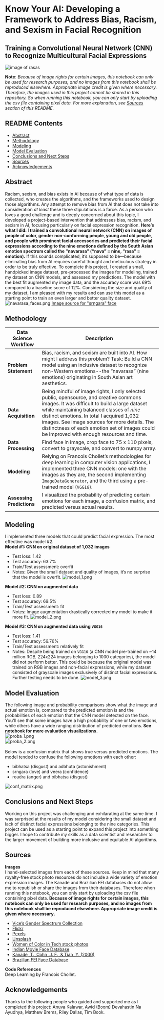 # Know Your AI: Developing a Framework to Address Bias, Racism, and Sexism in Facial Recognition 
## Training a Convolutional Neural Network (CNN) to Recognize Multicultural Facial Expressions
![image of rasas](https://github.com/jasminevasandani/know-your-ai/blob/master/notebook_images/navarasa_banner.png?raw=true)

**Note:** _Because of image rights for certain images, this notebook can only be used for research purposes, and no images from this notebook shall be reproduced elsewhere. Appropriate image credit is given where necessary. Therefore, the images used in this project cannot be shared in this repository. So when running this notebook, you can only start by uploading the csv file containing pixel data. For more explanation, see [Sources](#Sources) section of this README._
<br>
## README Contents
 - [Abstract](#Abstract)
 - [Methodology](#Methodology)
 - [Modeling](#Modeling)
 - [Model Evaluation](#Model-Evaluation)
 - [Conclusions and Next Steps](#Conclusions-and-Next-Steps)
 - [Sources](#Sources)
 - [Acknowledgements](#Acknowledgements)
 
## Abstract
Racism, sexism, and bias exists in AI because of what type of data is collected, who creates the algorithms, and the frameworks used to design those algorithms. Any attempt to remove bias from AI that does not take into consideration _at least_ these three stipulations is a farce. As a person who loves a good challenge and is deeply concerned about this topic, I developed a project-based intervention that addresses bias, racism, and sexism in AI, focusing particularly on facial expression recognition. **Here’s what I did: I trained a convolutional neural network (CNN) on images of people of color, gender non-conforming people, young and old people, and people with prominent facial accessories and predicted their facial expressions according to the nine emotions defined by the South Asian emotion spectrum called the “navarasa” (“nava” = nine, “rasa” = emotion).** If this sounds complicated, it’s supposed to be—because eliminating bias from AI requires careful thought and meticulous strategy in order to be truly effective. To complete this project, I created a small, handpicked image dataset, pre-processed the images for modeling, trained my dataset on CNN models, and assessed my predictions. The model with the best fit augmented my image data, and the accuracy score was 69% compared to a baseline score of 12%. Considering the size and quality of my dataset, I am pleased with my results and can use this model as a starting point to train an even larger and better quality dataset. 
![navarasa_faces.png](https://github.com/jasminevasandani/know-your-ai/blob/master/notebook_images/navarasa_faces.png?raw=true)
[Image source for "srngara" face](https://www.flickr.com/photos/tjook/4746803656/in/photolist-9XdG49-vcFh7S-62Lxcp-pZWg1t-ain93R-4pF4Tj-qVmc3t-nAdLsE-6AvFTU-eEBsvZ-oeP8XZ-8VQ7Mk-nSHdPx-Ji7CH-nQkN6k-8esBmm-bnJ5Xz-N3Wfum-WKbD95-q1eDgh-e7wfGD-iGsRxx-aHcyre-rBfkRk-az6phv-avEQh5-aipWsh-dNyWsX-XtizkB-jbhRuk-9rgG3b-nZ9ti4-YoYm6E-31Dnp-p4jisb-qouL-9JdMW-4pSazz-8NpcSZ-pHLuGS-8moqdb-dQGBn4-4BZ2ib-p4jivC-21X7AXj-9goFCZ-95nxEX-bo1c8t-bCumKj-q1eRpW)

## Methodology 
| Data Science Workflow       | Description                                                                                                                                                                         |
|-----------------------------|-------------------------------------------------------------------------------------------------------------------------------------------------------------------------------------|
| **Problem Statement**            | Bias, racism, and sexism are built into AI. How might I address this problem? Task: Build a CNN model using an inclusive dataset to recognize non-Western emotions--the “navarasa” (nine emotions) originating in South Asian art aesthetics.                          |
| **Data Acquisition**   | Being mindful of image rights, I only selected public, opensource, and creative commons images. It was difficult to build a large dataset while maintaining balanced classes of _nine_ distinct emotions. In total I acquired 1,032 images. See image sources for more details. The distinctness of each emotion set of images could be improved with enough resources and time. |
| **Data Processing** | Find face in image, crop face to 75 x 110 pixels, convert to grayscale, and convert to numpy array.                                                                                                 |
| **Modeling**                    | Relying on Francois Chollet’s methodologies for deep learning in computer vision applications, I implemented three CNN models: one with the images as they are, the second implementing `ImageDataGenerator`, and the third using a pre-trained model (`VGG16`). |
| **Assessing Predictions**                    | I visualized the probability of predicting certain emotions for each image, a confusion matrix, and predicted versus actual results. |

## Modeling
I implemented three models that could predict facial expression. The most effective was model #2.
<br> 
**Model #1: CNN on original dataset of 1,032 images**
  - Test loss: 1.42
  - Test accuracy: 63.7% 
  - Train/Test assessment: overfit 
  - Notes: Given the small dataset and quality of images, it’s no surprise that the model is overfit.
![model_1.png](https://github.com/jasminevasandani/know-your-ai/blob/master/notebook_images/model_1.png?raw=true)

**Model #2: CNN on augmented data**
  - Test loss: 0.89
  - Test accuracy: 69.5% 
  - Train/Test assessment: fit
  - Notes: Image augmentation drastically corrected my model to make it more fit.
![model_2.png](https://github.com/jasminevasandani/know-your-ai/blob/master/notebook_images/model_2.png?raw=true)

**Model #3: CNN on augmented data using `VGG16`**
  - Test loss: 1.41
  - Test accuracy: 56.76% 
  - Train/Test assessment: relatively fit
  - Notes: Despite being trained on `VGG16` (a CNN model pre-trained on ~14 million RGB, 224x224 images belonging to 1000 categories), the model did not perform better. This could be because the original model was trained on RGB images and non-facial expressions, while my dataset consisted of grayscale images exclusively of distinct facial expressions. Further testing needs to be done.
![model_3.png](https://github.com/jasminevasandani/know-your-ai/blob/master/notebook_images/model_3.png?raw=true)

## Model Evaluation
The following image and probability comparisons show what the image and actual emotion is, compared to the predicted emotion is and the probabilities of each emotion that the CNN model detected on the face. You'll see that some images have a high probability of one or two emotions, while others have a wide ranging distribution of predicted emotions. **See notebook for more evaluation visualizations.** 
<br>
![proba_1.png](https://github.com/jasminevasandani/know-your-ai/blob/master/notebook_images/proba_1.png?raw=true)
<br>
![proba_2.png](https://github.com/jasminevasandani/know-your-ai/blob/master/notebook_images/proba_2.png?raw=true)
<br>
<br>
Below is a confusion matrix that shows true versus predicted emotions. The model tended to confuse the following emotions with each other: 
  - bibhatsa (disgust) and adbhuta (astonishment)
  - srngara (love) and veera (confidence)
  - roudra (anger) and bibhatsa (disgust)

![conf_matrix.png](https://github.com/jasminevasandani/know-your-ai/blob/master/notebook_images/conf_matrix.png?raw=true)

## Conclusions and Next Steps 
Working on this project was challenging and exhilarating at the same time. I was surprised at the results of my model considering the small dataset and lack of distinct facial expressions belonging to the nine categories. This project can be used as a starting point to expand this project into something bigger. I hope to contribute my skills as a data scientist and researcher to the larger movement of building more inclusive and equitable AI algorithms. 

## Sources 
**Images**
<br>
I hand-selected images from each of these sources. Keep in mind that many royalty-free stock photo resources do not include a wide variety of emotion expression images. The Kanade and Brazilian FEI databases do not allow me to republish or share the images from their databases. Therefore when running this notebook, you can only start by uploading the csv file containing pixel data. **Because of image rights for certain images, this notebook can only be used for research purposes, and no images from this notebook shall be reproduced elsewhere. Appropriate image credit is given where necessary.**
  - [Vice’s Gender Spectrum Collection](https://broadlygenderphotos.vice.com)
  - [Flickr](https://www.flickr.com/) 
  - [Pexels](https://www.pexels.com/)
  - [Unsplash](https://unsplash.com/)
  - [Women of Color in Tech stock photos](https://www.flickr.com/photos/wocintechchat/) 
  - [Indian Movie Face Database](http://cvit.iiit.ac.in/projects/IMFDB/)
  - [Kanade, T., Cohn, J. F., & Tian, Y. (2000)](http://www.consortium.ri.cmu.edu/ckagree/)
  - [Brazilian FEI Face Database](https://fei.edu.br/~cet/facedatabase.html)

**Code References**
<br>
Deep Learning by Francois Chollet.

## Acknowledgements 
Thanks to the following people who guided and supported me as I completed this project: Anuva Kalawar, Awid (Boom) Devahastin Na Ayudhya, Matthew Brems, Riley Dallas, Tim Book.